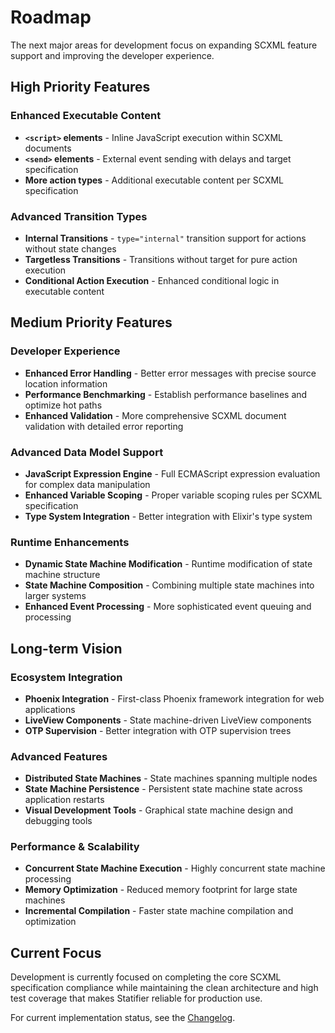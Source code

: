 # Roadmap

The next major areas for development focus on expanding SCXML feature support and improving the developer experience.

## High Priority Features

### **Enhanced Executable Content**
- **`<script>` elements** - Inline JavaScript execution within SCXML documents
- **`<send>` elements** - External event sending with delays and target specification
- **More action types** - Additional executable content per SCXML specification

### **Advanced Transition Types**
- **Internal Transitions** - `type="internal"` transition support for actions without state changes
- **Targetless Transitions** - Transitions without target for pure action execution
- **Conditional Action Execution** - Enhanced conditional logic in executable content

## Medium Priority Features  

### **Developer Experience**
- **Enhanced Error Handling** - Better error messages with precise source location information
- **Performance Benchmarking** - Establish performance baselines and optimize hot paths
- **Enhanced Validation** - More comprehensive SCXML document validation with detailed error reporting

### **Advanced Data Model Support**
- **JavaScript Expression Engine** - Full ECMAScript expression evaluation for complex data manipulation
- **Enhanced Variable Scoping** - Proper variable scoping rules per SCXML specification
- **Type System Integration** - Better integration with Elixir's type system

### **Runtime Enhancements**
- **Dynamic State Machine Modification** - Runtime modification of state machine structure
- **State Machine Composition** - Combining multiple state machines into larger systems
- **Enhanced Event Processing** - More sophisticated event queuing and processing

## Long-term Vision

### **Ecosystem Integration**
- **Phoenix Integration** - First-class Phoenix framework integration for web applications
- **LiveView Components** - State machine-driven LiveView components
- **OTP Supervision** - Better integration with OTP supervision trees

### **Advanced Features**
- **Distributed State Machines** - State machines spanning multiple nodes
- **State Machine Persistence** - Persistent state machine state across application restarts
- **Visual Development Tools** - Graphical state machine design and debugging tools

### **Performance & Scalability**
- **Concurrent State Machine Execution** - Highly concurrent state machine processing
- **Memory Optimization** - Reduced memory footprint for large state machines
- **Incremental Compilation** - Faster state machine compilation and optimization

## Current Focus

Development is currently focused on completing the core SCXML specification compliance while maintaining the clean architecture and high test coverage that makes Statifier reliable for production use.

For current implementation status, see the [Changelog](/changelog).